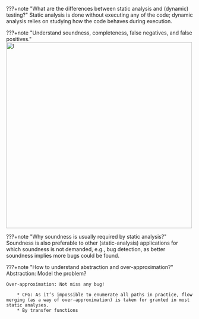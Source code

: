???+note "What are the differences between static analysis and (dynamic) testing?"
    Static analysis is done without executing any of the code; dynamic analysis relies on studying how the code behaves during execution.


???+note "Understand soundness, completeness, false negatives, and false positives."
    <img src="../img/1.png" alt="l" style="width:500px;"/>
    

???+note "Why soundness is usually required by static analysis?"
    Soundness is also preferable to other (static-analysis) applications for which soundness is not demanded, e.g., bug detection, as better soundness implies more bugs could be found.

???+note "How to understand abstraction and over-approximation?"    
    Abstraction: Model the problem?
    
    Over-approximation: Not miss any bug!

        * CFG: As it’s impossible to enumerate all paths in practice, flow merging (as a way of over-approximation) is taken for granted in most static analyses.
        * By transfer functions 

